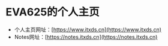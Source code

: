 # EVA625的个人主页

- 个人主页网址：[https://www.itxds.cn](https://www.itxds.cn)
- Notes网址：[https://notes.itxds.cn](https://notes.itxds.cn)